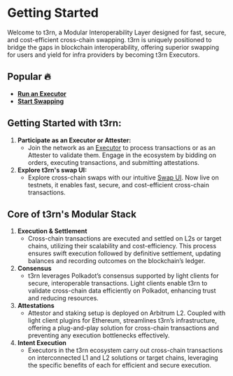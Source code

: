 # Getting Started

Welcome to t3rn, a Modular Interoperability Layer designed for fast, secure, and cost-efficient cross-chain swapping. t3rn is uniquely positioned to bridge the gaps in blockchain interoperability, offering superior swapping for users and yield for infra providers by becoming t3rn Executors.

## Popular 🔥

- [**Run an Executor**](executor/executor-overview)
- [**Start Swapping**](https://bridge.t1rn.io/)

## Getting Started with t3rn:

1. **Participate as an Executor or Attester:**
   - Join the network as an [Executor](executor/executor-overview) to process transactions or as an Attester to validate them. Engage in the ecosystem by bidding on orders, executing transactions, and submitting attestations.
1. **Explore t3rn's swap UI:**
   - Explore cross-chain swaps with our intuitive [Swap UI](https://bridge.t1rn.io/). Now live on testnets, it enables fast, secure, and cost-efficient cross-chain transactions.

## Core of t3rn's Modular Stack

1. **Execution & Settlement**
   - Cross-chain transactions are executed and settled on L2s or target chains, utilizing their scalability and cost-efficiency. This process ensures swift execution followed by definitive settlement, updating balances and recording outcomes on the blockchain’s ledger.
1. **Consensus**
   - t3rn leverages Polkadot’s consensus supported by light clients for secure, interoperable transactions. Light clients enable t3rn to validate cross-chain data efficiently on Polkadot, enhancing trust and reducing resources.
1. **Attestations**
   - Attestor and staking setup is deployed on Arbitrum L2. Coupled with light client plugins for Ethereum, streamlines t3rn’s infrastructure, offering a plug-and-play solution for cross-chain transactions and preventing any execution bottlenecks effectively.
1. **Intent Execution**
   - Executors in the t3rn ecosystem carry out cross-chain transactions on interconnected L1 and L2 solutions or target chains, leveraging the specific benefits of each for efficient and secure execution.
